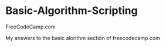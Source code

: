 # Basic-Algorithm-Scripting
FreeCodeCamp.com


My answers to the basic alorithm section of freecodecamp.com
